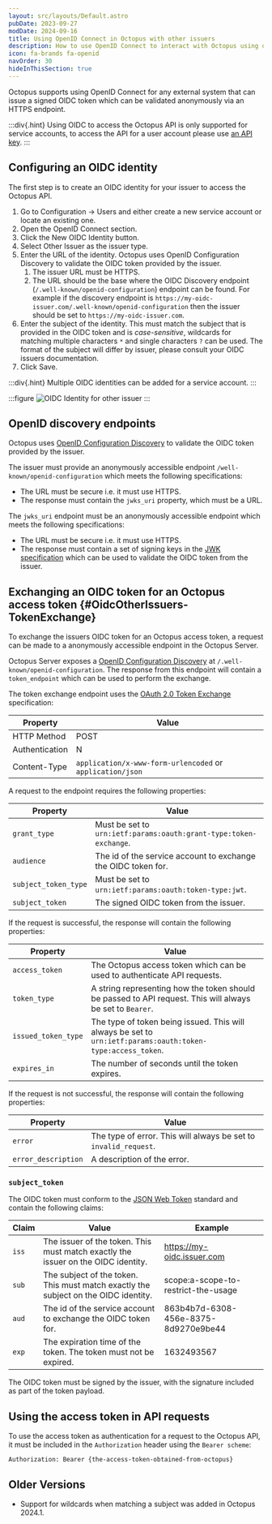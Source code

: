 ```yaml
---
layout: src/layouts/Default.astro
pubDate: 2023-09-27
modDate: 2024-09-16
title: Using OpenID Connect in Octopus with other issuers
description: How to use OpenID Connect to interact with Octopus using other issuers
icon: fa-brands fa-openid
navOrder: 30
hideInThisSection: true
---
```


Octopus supports using OpenID Connect for any external system that can issue a signed OIDC token which can be validated anonymously via an HTTPS endpoint.

:::div{.hint}
Using OIDC to access the Octopus API is only supported for service accounts, to access the API for a user account please use [an API key](/docs/octopus-rest-api/how-to-create-an-api-key).
:::

## Configuring an OIDC identity

The first step is to create an OIDC identity for your issuer to access the Octopus API.

1. Go to Configuration -> Users and either create a new service account or locate an existing one.
2. Open the OpenID Connect section.
3. Click the New OIDC Identity button.
4. Select Other Issuer as the issuer type.
5. Enter the URL of the identity. Octopus uses OpenID Configuration Discovery to validate the OIDC token provided by the issuer.
   1. The issuer URL must be HTTPS.
   2. The URL should be the base where the OIDC Discovery endpoint (`/.well-known/openid-configuration`) endpoint can be found. For example if the discovery endpoint is `https://my-oidc-issuer.com/.well-known/openid-configuration` then the issuer should be set to `https://my-oidc-issuer.com`.
6. Enter the subject of the identity. This must match the subject that is provided in the OIDC token and is _case-sensitive_, wildcards for matching multiple characters `*` and single characters `?` can be used. The format of the subject will differ by issuer, please consult your OIDC issuers documentation.
7. Click Save.

:::div{.hint}
Multiple OIDC identities can be added for a service account.
:::

:::figure
![OIDC Identity for other issuer](/docs/octopus-rest-api/images/oidc-identity-other-issuer.png "width=500")
:::

## OpenID discovery endpoints

Octopus uses [OpenID Configuration Discovery](https://openid.net/specs/openid-connect-discovery-1_0.html) to validate the OIDC token provided by the issuer.

The issuer must provide an anonymously accessible endpoint `/well-known/openid-configuration` which meets the following specifications:

- The URL must be secure i.e. it must use HTTPS.
- The response must contain the `jwks_uri` property, which must be a URL.

The `jwks_uri` endpoint must be an anonymously accessible endpoint which meets the following specifications:

- The URL must be secure i.e. it must use HTTPS.
- The response must contain a set of signing keys in the [JWK specification](https://datatracker.ietf.org/doc/html/rfc7517) which can be used to validate the OIDC token from the issuer.

## Exchanging an OIDC token for an Octopus access token {#OidcOtherIssuers-TokenExchange}

To exchange the issuers OIDC token for an Octopus access token, a request can be made to a anonymously accessible endpoint in the Octopus Server.

Octopus Server exposes a [OpenID Configuration Discovery](https://openid.net/specs/openid-connect-discovery-1_0.html) at `/.well-known/openid-configuration`. The response from this endpoint will contain a `token_endpoint` which can be used to perform the exchange.

The token exchange endpoint uses the [OAuth 2.0 Token Exchange](https://www.rfc-editor.org/rfc/rfc8693) specification:

| Property       | Value                                                     |
| -------------- | --------------------------------------------------------- |
| HTTP Method    | POST                                                      |
| Authentication | N                                                         |
| Content-Type   | `application/x-www-form-urlencoded` or `application/json` |

A request to the endpoint requires the following properties:

| Property             | Value                                                             |
| -------------------- | ----------------------------------------------------------------- |
| `grant_type`         | Must be set to `urn:ietf:params:oauth:grant-type:token-exchange`. |
| `audience`           | The id of the service account to exchange the OIDC token for.     |
| `subject_token_type` | Must be set to `urn:ietf:params:oauth:token-type:jwt`.            |
| `subject_token`      | The signed OIDC token from the issuer.                            |

If the request is successful, the response will contain the following properties:

| Property            | Value                                                                                                       |
| ------------------- | ----------------------------------------------------------------------------------------------------------- |
| `access_token`      | The Octopus access token which can be used to authenticate API requests.                                    |
| `token_type`        | A string representing how the token should be passed to API request. This will always be set to `Bearer`.   |
| `issued_token_type` | The type of token being issued. This will always be set to `urn:ietf:params:oauth:token-type:access_token`. |
| `expires_in`        | The number of seconds until the token expires.                                                              |

If the request is not successful, the response will contain the following properties:

| Property            | Value                                                            |
| ------------------- | ---------------------------------------------------------------- |
| `error`             | The type of error. This will always be set to `invalid_request`. |
| `error_description` | A description of the error.                                      |

### `subject_token`

The OIDC token must conform to the [JSON Web Token](https://datatracker.ietf.org/doc/html/rfc7519) standard and contain the following claims:

| Claim | Value                                                                               | Example                              |
| ----- | ----------------------------------------------------------------------------------- | ------------------------------------ |
| `iss` | The issuer of the token. This must match exactly the issuer on the OIDC identity.   | https://my-oidc.issuer.com           |
| `sub` | The subject of the token. This must match exactly the subject on the OIDC identity. | scope:a-scope-to-restrict-the-usage  |
| `aud` | The id of the service account to exchange the OIDC token for.                       | 863b4b7d-6308-456e-8375-8d9270e9be44 |
| `exp` | The expiration time of the token. The token must not be expired.                    | 1632493567                           |

The OIDC token must be signed by the issuer, with the signature included as part of the token payload.

## Using the access token in API requests

To use the access token as authentication for a request to the Octopus API, it must be included in the `Authorization` header using the `Bearer scheme`:

```
Authorization: Bearer {the-access-token-obtained-from-octopus}
```

## Older Versions

- Support for wildcards when matching a subject was added in Octopus 2024.1.

